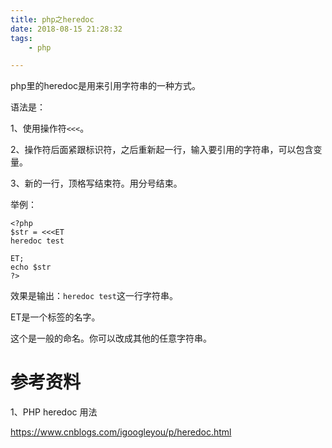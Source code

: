 ```yaml
---
title: php之heredoc
date: 2018-08-15 21:28:32
tags:
	- php

---
```




php里的heredoc是用来引用字符串的一种方式。



语法是：

1、使用操作符`<<<`。

2、操作符后面紧跟标识符，之后重新起一行，输入要引用的字符串，可以包含变量。

3、新的一行，顶格写结束符。用分号结束。



举例：

```
<?php
$str = <<<ET
heredoc test

ET;
echo $str
?>
```

效果是输出：`heredoc test`这一行字符串。

ET是一个标签的名字。

这个是一般的命名。你可以改成其他的任意字符串。



# 参考资料

1、PHP heredoc 用法

https://www.cnblogs.com/igoogleyou/p/heredoc.html